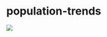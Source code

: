 # population-trends

![](https://github.com/andriy-gazin/population-trends/raw/master/population-trends.png)
